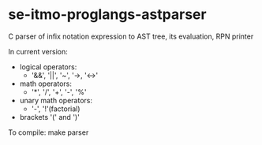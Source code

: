 # se-itmo-proglangs-astparser
C parser of infix notation expression to AST tree, its evaluation, RPN printer

In current version:
  - logical operators:
    - '&&', '||', '~', '->, '<->'
  - math operators:
    - '*', '/', '+', '-', '%'
  - unary math operators:
    - '-', '!'(factorial)
  - brackets '(' and ')'

To compile:
  make parser
